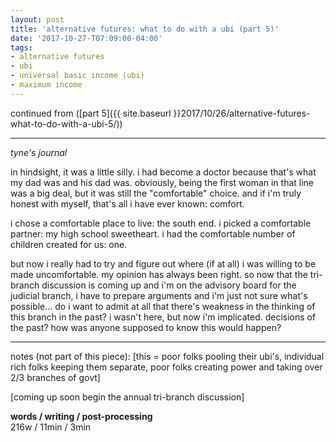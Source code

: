 ```yaml
---
layout: post
title: 'alternative futures: what to do with a ubi (part 5)'
date: '2017-10-27-T07:09:00-04:00'
tags:
- alternative futures
- ubi
- universal basic income (ubi)
- maximum income
--- 
```


continued from ([part 5]({{ site.baseurl }}2017/10/26/alternative-futures-what-to-do-with-a-ubi-5/))

---

*tyne's journal* 

in hindsight, it was a little silly. i had become a doctor because that's what my dad was and his dad was. obviously, being the first woman in that line was a big deal, but it was still the "comfortable" choice. and if i'm truly honest with myself, that's all i have ever known: comfort. 

i chose a comfortable place to live: the south end. i picked a comfortable partner: my high school sweetheart. i had the comfortable number of children created for us: one. 

but now i really had to try and figure out where (if at all) i was willing to be made uncomfortable. my opinion has always been right. so now that the tri-branch discussion is coming up and i'm on the advisory board for the judicial branch, i have to prepare arguments and i'm just not sure what's possible... do i want to admit at all that there's weakness in the thinking of this branch in the past? i wasn't here, but now i'm implicated. decisions of the past? how was anyone supposed to know this would happen? 

---

notes (not part of this piece): [this = poor folks pooling their ubi's, individual rich folks keeping them separate, poor folks creating power and taking over 2/3 branches of govt]

[coming up soon begin the annual tri-branch discussion]

**words / writing / post-processing**  
216w / 11min / 3min